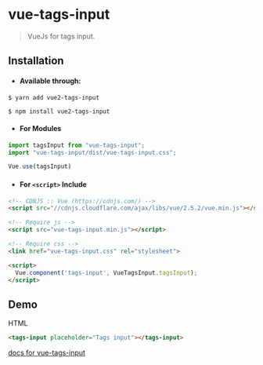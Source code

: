 # vue-tags-input

> VueJs for tags input.

## Installation

- #### Available through:
``` shell
$ yarn add vue2-tags-input
```

``` shell
$ npm install vue2-tags-input
```

- #### For Modules
``` js
import tagsInput from "vue-tags-input";
import "vue-tags-input/dist/vue-tags-input.css";

Vue.use(tagsInput)
```

- #### For ```<script>``` Include
``` html
<!-- CDNJS :: Vue (https://cdnjs.com/) -->
<script src="//cdnjs.cloudflare.com/ajax/libs/vue/2.5.2/vue.min.js"></script>

<!-- Require js -->
<script src="vue-tags-input.min.js"></script>

<!-- Require css -->
<link href="vue-tags-input.css" rel="stylesheet">

<script>
  Vue.component('tags-input', VueTagsInput.tagsInput);
</script>
```

## Demo
HTML
``` html
<tags-input placeholder="Tags input"></tags-input>
```
[docs for vue-tags-input](http://vuejs.github.io/vue-loader)

